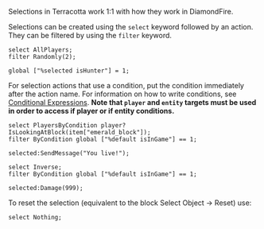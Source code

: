 Selections in Terracotta work 1:1 with how they work in DiamondFire.

Selections can be created using the `select` keyword followed by an action. They can be filtered by using the `filter` keyword.

```tc
select AllPlayers;
filter Randomly(2);

global ["%selected isHunter"] = 1;
```

For selection actions that use a condition, put the condition immediately after the action name. For information on how to write conditions, see [Conditional Expressions](../language_features/expressions.md#conditional-expressions). **Note that `player` and `entity` targets must be used in order to access if player or if entity conditions.**

```tc
select PlayersByCondition player?IsLookingAtBlock(item["emerald_block"]);
filter ByCondition global ["%default isInGame"] == 1;

selected:SendMessage("You live!");

select Inverse;
filter ByCondition global ["%default isInGame"] == 1;

selected:Damage(999);
```

To reset the selection (equivalent to the block Select Object -> Reset) use:
```tc
select Nothing;
```